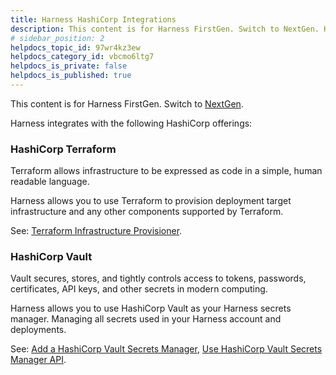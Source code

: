 ```yaml
---
title: Harness HashiCorp Integrations
description: This content is for Harness FirstGen. Switch to NextGen. Harness integrates with the following HashiCorp offerings --  HashiCorp Terraform. Terraform allows infrastructure to be expressed as code in a s…
# sidebar_position: 2
helpdocs_topic_id: 97wr4kz3ew
helpdocs_category_id: vbcmo6ltg7
helpdocs_is_private: false
helpdocs_is_published: true
---
```


This content is for Harness FirstGen. Switch to [NextGen](/docs/platform/platform-whats-supported.md).

Harness integrates with the following HashiCorp offerings:

### HashiCorp Terraform

Terraform allows infrastructure to be expressed as code in a simple, human readable language.

Harness allows you to use Terraform to provision deployment target infrastructure and any other components supported by Terraform.

See: [Terraform Infrastructure Provisioner](/docs/category/terraform).

### HashiCorp Vault

Vault secures, stores, and tightly controls access to tokens, passwords, certificates, API keys, and other secrets in modern computing.

Harness allows you to use HashiCorp Vault as your Harness secrets manager. Managing all secrets used in your Harness account and deployments.

See: [Add a HashiCorp Vault Secrets Manager](../../../firstgen-platform/security/secrets-management/add-a-hashi-corp-vault-secrets-manager.md), [Use HashiCorp Vault Secrets Manager API](../../../firstgen-platform/techref-category/api/use-hashi-corp-vault-secrets-manager-api.md).

